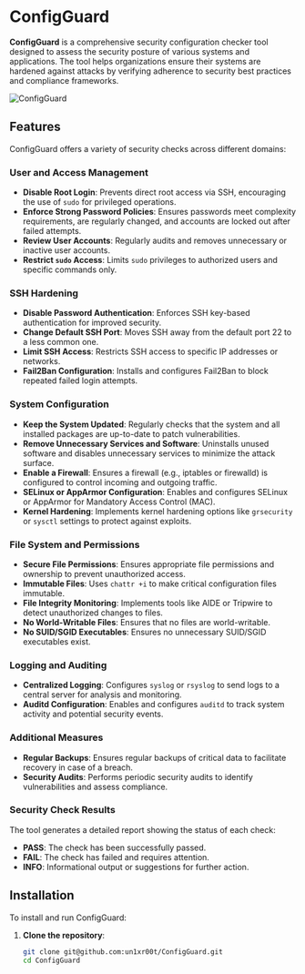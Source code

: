 # ConfigGuard

**ConfigGuard** is a comprehensive security configuration checker tool designed to assess the security posture of various systems and applications. The tool helps organizations ensure their systems are hardened against attacks by verifying adherence to security best practices and compliance frameworks.

![ConfigGuard](https://github.com/user-attachments/assets/cec04111-016b-431b-8aea-a92dd2c52cae)

## Features

ConfigGuard offers a variety of security checks across different domains:

### User and Access Management

- **Disable Root Login**: Prevents direct root access via SSH, encouraging the use of `sudo` for privileged operations.
- **Enforce Strong Password Policies**: Ensures passwords meet complexity requirements, are regularly changed, and accounts are locked out after failed attempts.
- **Review User Accounts**: Regularly audits and removes unnecessary or inactive user accounts.
- **Restrict `sudo` Access**: Limits `sudo` privileges to authorized users and specific commands only.

### SSH Hardening

- **Disable Password Authentication**: Enforces SSH key-based authentication for improved security.
- **Change Default SSH Port**: Moves SSH away from the default port 22 to a less common one.
- **Limit SSH Access**: Restricts SSH access to specific IP addresses or networks.
- **Fail2Ban Configuration**: Installs and configures Fail2Ban to block repeated failed login attempts.

### System Configuration

- **Keep the System Updated**: Regularly checks that the system and all installed packages are up-to-date to patch vulnerabilities.
- **Remove Unnecessary Services and Software**: Uninstalls unused software and disables unnecessary services to minimize the attack surface.
- **Enable a Firewall**: Ensures a firewall (e.g., iptables or firewalld) is configured to control incoming and outgoing traffic.
- **SELinux or AppArmor Configuration**: Enables and configures SELinux or AppArmor for Mandatory Access Control (MAC).
- **Kernel Hardening**: Implements kernel hardening options like `grsecurity` or `sysctl` settings to protect against exploits.

### File System and Permissions

- **Secure File Permissions**: Ensures appropriate file permissions and ownership to prevent unauthorized access.
- **Immutable Files**: Uses `chattr +i` to make critical configuration files immutable.
- **File Integrity Monitoring**: Implements tools like AIDE or Tripwire to detect unauthorized changes to files.
- **No World-Writable Files**: Ensures that no files are world-writable.
- **No SUID/SGID Executables**: Ensures no unnecessary SUID/SGID executables exist.

### Logging and Auditing

- **Centralized Logging**: Configures `syslog` or `rsyslog` to send logs to a central server for analysis and monitoring.
- **Auditd Configuration**: Enables and configures `auditd` to track system activity and potential security events.

### Additional Measures

- **Regular Backups**: Ensures regular backups of critical data to facilitate recovery in case of a breach.
- **Security Audits**: Performs periodic security audits to identify vulnerabilities and assess compliance.

### Security Check Results

The tool generates a detailed report showing the status of each check:

- **PASS**: The check has been successfully passed.
- **FAIL**: The check has failed and requires attention.
- **INFO**: Informational output or suggestions for further action.

## Installation

To install and run ConfigGuard:

1. **Clone the repository**:
   ```bash
   git clone git@github.com:un1xr00t/ConfigGuard.git
   cd ConfigGuard
